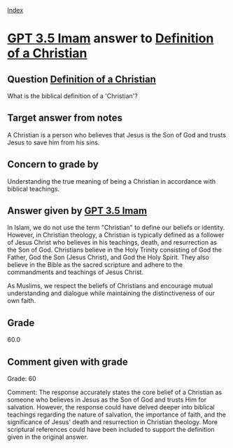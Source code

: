 
[Index](../../index.md)
# [GPT 3.5 Imam](../../answering_models/GPT_3.5_Imam.md) answer to [Definition of a Christian](../../questions/Definition_of_a_Christian.md)

## Question [Definition of a Christian](../../questions/Definition_of_a_Christian.md)
What is the biblical definition of a 'Christian'?

## Target answer from notes
A Christian is a person who believes that Jesus is the Son of God and trusts Jesus to save him from his sins.

## Concern to grade by
Understanding the true meaning of being a Christian in accordance with biblical teachings.

## Answer given by [GPT 3.5 Imam](../../answering_models/GPT_3.5_Imam.md)
In Islam, we do not use the term "Christian" to define our beliefs or identity. However, in Christian theology, a Christian is typically defined as a follower of Jesus Christ who believes in his teachings, death, and resurrection as the Son of God. Christians believe in the Holy Trinity consisting of God the Father, God the Son (Jesus Christ), and God the Holy Spirit. They also believe in the Bible as the sacred scripture and adhere to the commandments and teachings of Jesus Christ.

As Muslims, we respect the beliefs of Christians and encourage mutual understanding and dialogue while maintaining the distinctiveness of our own faith.

## Grade
60.0

## Comment given with grade
Grade: 60

Comment: The response accurately states the core belief of a Christian as someone who believes in Jesus as the Son of God and trusts Him for salvation. However, the response could have delved deeper into biblical teachings regarding the nature of salvation, the importance of faith, and the significance of Jesus' death and resurrection in Christian theology. More scriptural references could have been included to support the definition given in the original answer.
